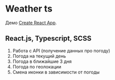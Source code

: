 # Weather ts

Демо [Create React App](https://melodic-vacherin-6b4017.netlify.app/).

## React.js, Typescript, SCSS

1. Работа с API (получение данных про погоду)
2. Погода на текущий день
3. Погода в ближайшие 3 дня
4. Погода по геолокации
5. Смена иконки в зависимости от погоды

